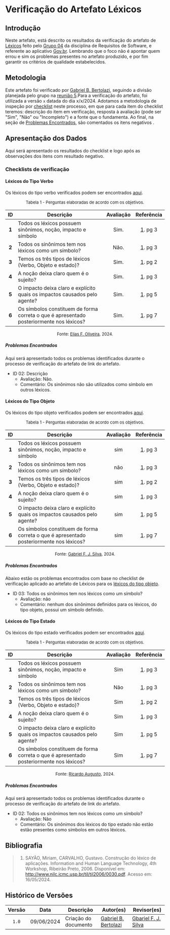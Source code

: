 # Verificação do Artefato Léxicos

## Introdução

Neste artefato, está descrito os resultados da verificação do artefato de [Léxicos](https://requisitos-de-software.github.io/2024.1-Gov.br/#/modelagem/lexicos) feito pelo [Grupo 04](https://requisitos-de-software.github.io/2024.1-Gov.br/#/README) da disciplina de Requisitos de Software, e referente ao aplicativo [Gov.br](https://play.google.com/store/apps/details?id=br.gov.meugovbr&hl=pt_BR&gl=US). Lembrando que o foco não é apontar quem errou e sim os problemas presentes no artefato produzido, e por fim garantir os critérios de qualidade estabelecidos.

## Metodologia

Este artefato foi verificado por [Gabriel B. Bertolazi](https://github.com/Bertolazi), seguindo a divisão planejada pelo grupo na [reunião 5](https://requisitos-de-software.github.io/2024.1-Correios/atas/ata5/).Para a verificação do artefato, foi utilizada a versão `x` datada do dia x/x/2024. Adotamos a metodologia de inspeção por [checklist](#checklist-de-verificacao) neste processo, em que para cada item do checklist teremos: descrição do item em verificação, resposta à avaliação (pode ser "Sim", "Não" ou "Incompleto") e a fonte que o fundamenta. Ao final, na seção de [Problemas Encontrados](#problemas-encontrados), são comentados os itens negativos .

## Apresentação dos Dados

Aqui será apresentado os resultados do checklist e logo após as observações dos itens com resultado negativo.

### Checklists de verificação

#### Léxicos do Tipo Verbo

Os léxicos do tipo verbo verificados podem ser encontrados [aqui](https://requisitos-de-software.github.io/2024.1-Gov.br/#/modelagem/lexicos?id=l%c3%a9xicos-do-tipo-verbo).

<font size="2"><p style="text-align: center">Tabela 1 - Perguntas elaboradas de acordo com os objetivos.</p></font>

<center>

| ID | Descrição | Avaliação | Referência|
|:--:| --------- | :-------: | :-------: |
| **1** | Todos os léxicos possuem sinônimos, noção, impacto e símbolo | Sim. | <a href="#ref1">1</a>. pg 3 |
| **2** | Todos os sinônimos tem nos léxicos como um símbolo? | Não. | <a href="#ref1">1</a>. pg 3 |
| **3** | Temos os três tipos de léxicos (Verbo, Objeto e estado)? | Sim. | <a href="#ref1">1</a>. pg 2  |
| **4** | A noção deixa claro quem é o sujeito? | Sim. | <a href="#ref1">1</a>. pg 3 |
| **5** | O impacto deixa claro e explícito quais os impactos causados pelo agente? | Sim. | <a href="#ref1">1</a>. pg 5 |
| **6** | Os símbolos constituem de forma correta o que é apresentado posteriormente nos léxicos? | Sim. | <a href="#ref1">1</a>. pg 7 |

</center>

<font size="2"><p style="text-align: center">Fonte: [Elias F. Oliveira](https://github.com/EliasOliver21), 2024.</p></font>


##### Problemas Encontrados

Aqui será apresentado todos os problemas identificados durante o processo de verificação do artefato de link do artefato.

- ID 02: Descrição
    - Avaliação: Não.
    - Comentário: Os sinônimos não são utilizados como símbolo em outros léxicos.

#### Léxicos do Tipo Objeto

Os léxicos do tipo objeto verificados podem ser encontrados [aqui](https://requisitos-de-software.github.io/2024.1-Gov.br/#/modelagem/lexicos?id=l%c3%a9xicos-do-tipo-objeto).

<font size="2"><p style="text-align: center">Tabela 1 - Perguntas elaboradas de acordo com os objetivos.</p></font>

<center>

| ID | Descrição | Avaliação | Referência|
|:--:| --------- | :-------: | :-------: |
| **1** | Todos os léxicos possuem sinônimos, noção, impacto e símbolo | sim | <a href="#ref1">1</a>. pg 3 |
| **2** | Todos os sinônimos tem nos léxicos como um símbolo? | não | <a href="#ref1">1</a>. pg 3 |
| **3** | Temos os três tipos de léxicos (Verbo, Objeto e estado)? | sim | <a href="#ref1">1</a>. pg 2  |
| **4** | A noção deixa claro quem é o sujeito? | sim | <a href="#ref1">1</a>. pg 3 |
| **5** | O impacto deixa claro e explícito quais os impactos causados pelo agente? | sim | <a href="#ref1">1</a>. pg 5 |
| **6** | Os símbolos constituem de forma correta o que é apresentado posteriormente nos léxicos? | sim | <a href="#ref1">1</a>. pg 7 |

</center>

<font size="2"><p style="text-align: center">Fonte: [Gabriel F. J. Silva](https://github.com/MMcLovin), 2024.</p></font>


##### Problemas Encontrados

Abaixo estão os problemas encontrados com base no checklist de verificação aplicado ao artefato de Léxicos para os [léxicos do tipo objeto](https://requisitos-de-software.github.io/2024.1-Gov.br/#/modelagem/lexicos?id=l%c3%a9xicos-do-tipo-objeto).

- ID 03: Todos os sinônimos tem nos léxicos como um símbolo?
    - Avaliação: não
    - Comentário: nenhum dos sinônimos definidos para os léxicos, do tipo objeto, possui um símbolo definido.

#### Léxicos do Tipo Estado

Os léxicos do tipo estado verificados podem ser encontrados [aqui](https://requisitos-de-software.github.io/2024.1-Gov.br/#/modelagem/lexicos?id=l%c3%a9xicos-do-tipo-estado).

<font size="2"><p style="text-align: center">Tabela 1 - Perguntas elaboradas de acordo com os objetivos.</p></font>

<center>

| ID | Descrição | Avaliação | Referência|
|:--:| --------- | :-------: | :-------: |
| **1** | Todos os léxicos possuem sinônimos, noção, impacto e símbolo | Sim | <a href="#ref1">1</a>. pg 3 |
| **2** | Todos os sinônimos tem nos léxicos como um símbolo? | Não | <a href="#ref1">1</a>. pg 3 |
| **3** | Temos os três tipos de léxicos (Verbo, Objeto e estado)? | Sim | <a href="#ref1">1</a>. pg 2  |
| **4** | A noção deixa claro quem é o sujeito? | Sim | <a href="#ref1">1</a>. pg 3 |
| **5** | O impacto deixa claro e explícito quais os impactos causados pelo agente? | Sim | <a href="#ref1">1</a>. pg 5 |
| **6** | Os símbolos constituem de forma correta o que é apresentado posteriormente nos léxicos? | Sim | <a href="#ref1">1</a>. pg 7 |

</center>

<font size="2"><p style="text-align: center">Fonte: [Ricardo Augusto](https://github.com/avmricardo), 2024.</p></font>


##### Problemas Encontrados

Aqui será apresentado todos os problemas identificados durante o processo de verificação do artefato de link do artefato.

- ID 02: Todos os sinônimos tem nos léxicos como um símbolo?
    - Avaliação: Não
    - Comentário: Os sinônimos dos léxicos do tipo estado não estão estão presentes como símbolos em outros léxicos.

## Bibliografia

> 1. SAYÃO, Miriam, CARVALHO, Gustavo. Construção do léxico de aplicações. Information and Human Language Technology, 4th Workshop, Ribeirão Preto, 2006. Disponível em: http://www.nilc.icmc.usp.br/til/til2006/0030.pdf. Acesso em: 16/05/2024.

## Histórico de Versões

| Versão | Data | Descrição | Autor(es) | Revisor(es) |
| :----: | :--: | --------- | ----------- | ------ |
| `1.0`  | 09/06/2024 | Criação do documento |[Gabriel B. Bertolazi](https://github.com/Bertolazi) | [Gbariel F. J. Silva][GabrielFGH] |

[ClaudioGH]: https://github.com/claudiohsc
[DaniloGH]: https://github.com/Danilo-Carvalho-Antunes
[EliasGH]: https://github.com/EliasOliver21
[GabrielBGH]: https://github.com/Bertolazi
[GabrielFGH]: https://github.com/MMcLovin
[PabloGH]: https://github.com/pabloheika
[RicardoGH]: https://www.github.com/avmricardo
